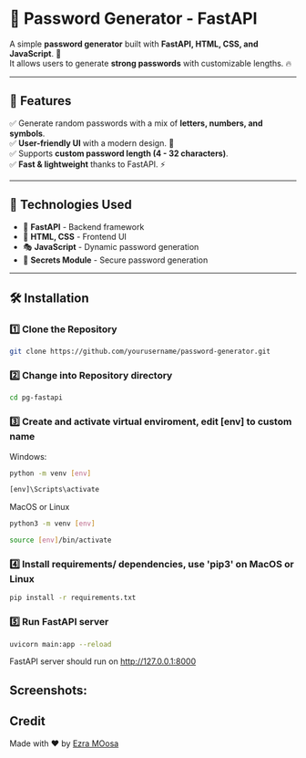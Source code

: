 # 🔐 Password Generator - FastAPI

A simple **password generator** built with **FastAPI, HTML, CSS, and JavaScript**. 🎯  
It allows users to generate **strong passwords** with customizable lengths. 🔥

---

## 🚀 Features
✅ Generate random passwords with a mix of **letters, numbers, and symbols**.  
✅ **User-friendly UI** with a modern design. 🎨  
✅ Supports **custom password length (4 - 32 characters)**.  
✅ **Fast & lightweight** thanks to FastAPI. ⚡  

---

## 📌 Technologies Used
- 🐍 **FastAPI** - Backend framework
- 🎨 **HTML, CSS** - Frontend UI
- 🎭 **JavaScript** - Dynamic password generation
- 🎲 **Secrets Module** - Secure password generation

---

## 🛠 Installation

### 1️⃣ Clone the Repository
  ```bash
  git clone https://github.com/yourusername/password-generator.git
  ```
### 2️⃣ Change into Repository directory
  ```bash
  cd pg-fastapi
  ```
### 3️⃣ Create and activate virtual enviroment, edit [env] to custom name
  Windows:
  ```bash
  python -m venv [env]
  ```
  ```bash
  [env]\Scripts\activate
  ```
  MacOS or Linux
  ```bash
  python3 -m venv [env]
  ```
  ```bash
  source [env]/bin/activate
  ```
### 4️⃣ Install requirements/ dependencies, use 'pip3' on MacOS or Linux
  ```bash
  pip install -r requirements.txt
  ```
### 5️⃣ Run FastAPI server
  ```bash
  uvicorn main:app --reload
  ```
  FastAPI server should run on http://127.0.0.1:8000

## Screenshots:

## Credit
Made with ❤️ by [Ezra MOosa](https://github.com)
    
